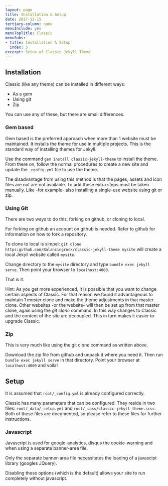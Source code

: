 ```yaml
---
layout: page
title: Installation & Setup
date: 2017-12-15
tertiary-column: none
menuInclude: yes
menuTopTitle: Classic
menuSubs:
- title: Installation & Setup
  index: 5
excerpt: Setup of Classic Jekyll Theme
---
```

## Installation

Classic (like any theme) can be installed in different ways:

- As a gem
- Using git
- Zip

You can use any of these, but there are small differences.

### Gem based

Gem based is the preferred approach when more than 1 website must be maintained. It installs the theme for use in multiple projects. This is the standard way of installing themes for Jekyll.

Use the command `gem install classic-jekyll-theme` to install the theme. From there on, follow the normal procedures to create a new site and update the `_config.yml` file to use the theme.

The disadvantage from using this method is that the pages, assets and icon files are not are not available. To add these extra steps must be taken manually. Like -for example- also installing a single-use website using git or zip. 

### Using Git

There are two ways to do this, forking on github, or cloning to local.

For forking on github an account on github is needed. Refer to github for information on how to fork a repository.

To clone to local is simpel: `git clone https:github.com/Balancingrock/classic-jekyll-theme mysite` will create a local Jekyll website called `mysite`.

Change directory to the `mysite` directory and type `bundle exec jekyll serve`. Then point your browser to `localhost:4000`.

That is it.

Hint: As you get more experienced, it is possible that you want to change certain aspects of Classic. For that reason we found it advantageous to maintain 1 _master_ clone and make the theme adjustments in that master clone. Other websites -or the website- will then be set up from that master clone, again using the _git clone_ command. In this way changes to Classic and the content of the site are decoupled. This in turn makes it easier to upgrade Classic.

### Zip

This is very much like using the git clone command as written above.

Download the zip file from github and unpack it where you need it. Then run `bundle exec jekyll serve` in that directory. Point your browser at `localhost:4000` and voila!

## Setup

It is assumed that `root/_config.yml` is already configured correctly.

Classic has many parameters that can be configured. They reside in two files: `root/_data/_setup.yml` and `root/_sass/classic-jekyll-theme.scss`. Both of these files are documented, so please refer to these files for further instructions.

### Javascript

Javascript is used for google-analytics, disqus the cookie-warning and when using a separate banner-area file.

Only the separate banner-area file necessitates the loading of a javascipt library (googles JQuery).

Disabling these options (which is the default) allows your site to run completely without javascript.